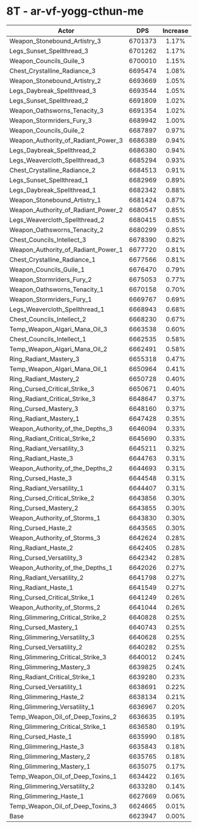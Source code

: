 # 8T - ar-vf-yogg-cthun-me
| Actor | DPS | Increase |
|---|:---:|:---:|
|Weapon_Stonebound_Artistry_3|6701373|1.17%|
|Legs_Sunset_Spellthread_3|6701262|1.17%|
|Weapon_Councils_Guile_3|6700010|1.15%|
|Chest_Crystalline_Radiance_3|6695474|1.08%|
|Weapon_Stonebound_Artistry_2|6693669|1.05%|
|Legs_Daybreak_Spellthread_3|6693544|1.05%|
|Legs_Sunset_Spellthread_2|6691809|1.02%|
|Weapon_Oathsworns_Tenacity_3|6691354|1.02%|
|Weapon_Stormriders_Fury_3|6689942|1.00%|
|Weapon_Councils_Guile_2|6687897|0.97%|
|Weapon_Authority_of_Radiant_Power_3|6686389|0.94%|
|Legs_Daybreak_Spellthread_2|6686380|0.94%|
|Legs_Weavercloth_Spellthread_3|6685294|0.93%|
|Chest_Crystalline_Radiance_2|6684513|0.91%|
|Legs_Sunset_Spellthread_1|6682969|0.89%|
|Legs_Daybreak_Spellthread_1|6682342|0.88%|
|Weapon_Stonebound_Artistry_1|6681424|0.87%|
|Weapon_Authority_of_Radiant_Power_2|6680547|0.85%|
|Legs_Weavercloth_Spellthread_2|6680415|0.85%|
|Weapon_Oathsworns_Tenacity_2|6680299|0.85%|
|Chest_Councils_Intellect_3|6678390|0.82%|
|Weapon_Authority_of_Radiant_Power_1|6677720|0.81%|
|Chest_Crystalline_Radiance_1|6677566|0.81%|
|Weapon_Councils_Guile_1|6676470|0.79%|
|Weapon_Stormriders_Fury_2|6675053|0.77%|
|Weapon_Oathsworns_Tenacity_1|6670158|0.70%|
|Weapon_Stormriders_Fury_1|6669767|0.69%|
|Legs_Weavercloth_Spellthread_1|6668943|0.68%|
|Chest_Councils_Intellect_2|6668230|0.67%|
|Temp_Weapon_Algari_Mana_Oil_3|6663538|0.60%|
|Chest_Councils_Intellect_1|6662535|0.58%|
|Temp_Weapon_Algari_Mana_Oil_2|6662491|0.58%|
|Ring_Radiant_Mastery_3|6655318|0.47%|
|Temp_Weapon_Algari_Mana_Oil_1|6650964|0.41%|
|Ring_Radiant_Mastery_2|6650728|0.40%|
|Ring_Cursed_Critical_Strike_3|6650671|0.40%|
|Ring_Radiant_Critical_Strike_3|6648647|0.37%|
|Ring_Cursed_Mastery_3|6648160|0.37%|
|Ring_Radiant_Mastery_1|6647428|0.35%|
|Weapon_Authority_of_the_Depths_3|6646094|0.33%|
|Ring_Radiant_Critical_Strike_2|6645690|0.33%|
|Ring_Radiant_Versatility_3|6645211|0.32%|
|Ring_Radiant_Haste_3|6644763|0.31%|
|Weapon_Authority_of_the_Depths_2|6644693|0.31%|
|Ring_Cursed_Haste_3|6644548|0.31%|
|Ring_Radiant_Versatility_1|6644407|0.31%|
|Ring_Cursed_Critical_Strike_2|6643856|0.30%|
|Ring_Cursed_Mastery_2|6643855|0.30%|
|Weapon_Authority_of_Storms_1|6643830|0.30%|
|Ring_Cursed_Haste_2|6643565|0.30%|
|Weapon_Authority_of_Storms_3|6642624|0.28%|
|Ring_Radiant_Haste_2|6642405|0.28%|
|Ring_Cursed_Versatility_3|6642342|0.28%|
|Weapon_Authority_of_the_Depths_1|6642026|0.27%|
|Ring_Radiant_Versatility_2|6641798|0.27%|
|Ring_Radiant_Haste_1|6641549|0.27%|
|Ring_Cursed_Critical_Strike_1|6641249|0.26%|
|Weapon_Authority_of_Storms_2|6641044|0.26%|
|Ring_Glimmering_Critical_Strike_2|6640828|0.25%|
|Ring_Cursed_Mastery_1|6640743|0.25%|
|Ring_Glimmering_Versatility_3|6640628|0.25%|
|Ring_Cursed_Versatility_2|6640282|0.25%|
|Ring_Glimmering_Critical_Strike_3|6640012|0.24%|
|Ring_Glimmering_Mastery_3|6639825|0.24%|
|Ring_Radiant_Critical_Strike_1|6639280|0.23%|
|Ring_Cursed_Versatility_1|6638691|0.22%|
|Ring_Glimmering_Haste_2|6638134|0.21%|
|Ring_Glimmering_Versatility_1|6636967|0.20%|
|Temp_Weapon_Oil_of_Deep_Toxins_2|6636635|0.19%|
|Ring_Glimmering_Critical_Strike_1|6636580|0.19%|
|Ring_Cursed_Haste_1|6635990|0.18%|
|Ring_Glimmering_Haste_3|6635843|0.18%|
|Ring_Glimmering_Mastery_2|6635765|0.18%|
|Ring_Glimmering_Mastery_1|6635075|0.17%|
|Temp_Weapon_Oil_of_Deep_Toxins_1|6634422|0.16%|
|Ring_Glimmering_Versatility_2|6633280|0.14%|
|Ring_Glimmering_Haste_1|6627669|0.06%|
|Temp_Weapon_Oil_of_Deep_Toxins_3|6624665|0.01%|
|Base|6623947|0.00%|
